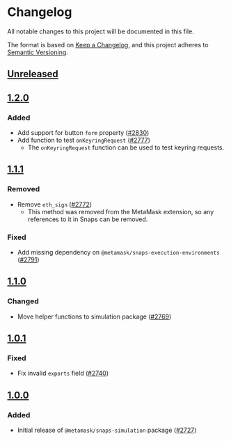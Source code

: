 # Changelog

All notable changes to this project will be documented in this file.

The format is based on [Keep a Changelog](https://keepachangelog.com/en/1.0.0/),
and this project adheres to [Semantic Versioning](https://semver.org/spec/v2.0.0.html).

## [Unreleased]

## [1.2.0]

### Added

- Add support for button `form` property ([#2830](https://github.com/MetaMask/snaps/pull/2830))
- Add function to test `onKeyringRequest` ([#2777](https://github.com/MetaMask/snaps/pull/2777))
  - The `onKeyringRequest` function can be used to test keyring requests.

## [1.1.1]

### Removed

- Remove `eth_sign` ([#2772](https://github.com/MetaMask/snaps/pull/2772))
  - This method was removed from the MetaMask extension, so any references to it
    in Snaps can be removed.

### Fixed

- Add missing dependency on `@metamask/snaps-execution-environments` ([#2791](https://github.com/MetaMask/snaps/pull/2791))

## [1.1.0]

### Changed

- Move helper functions to simulation package ([#2769](https://github.com/MetaMask/snaps/pull/2769))

## [1.0.1]

### Fixed

- Fix invalid `exports` field ([#2740](https://github.com/MetaMask/snaps/pull/2740))

## [1.0.0]

### Added

- Initial release of `@metamask/snaps-simulation` package ([#2727](https://github.com/MetaMask/snaps/pull/2727))

[Unreleased]: https://github.com/MetaMask/snaps/compare/@metamask/snaps-simulation@1.2.0...HEAD
[1.2.0]: https://github.com/MetaMask/snaps/compare/@metamask/snaps-simulation@1.1.1...@metamask/snaps-simulation@1.2.0
[1.1.1]: https://github.com/MetaMask/snaps/compare/@metamask/snaps-simulation@1.1.0...@metamask/snaps-simulation@1.1.1
[1.1.0]: https://github.com/MetaMask/snaps/compare/@metamask/snaps-simulation@1.0.1...@metamask/snaps-simulation@1.1.0
[1.0.1]: https://github.com/MetaMask/snaps/compare/@metamask/snaps-simulation@1.0.0...@metamask/snaps-simulation@1.0.1
[1.0.0]: https://github.com/MetaMask/snaps/releases/tag/@metamask/snaps-simulation@1.0.0
